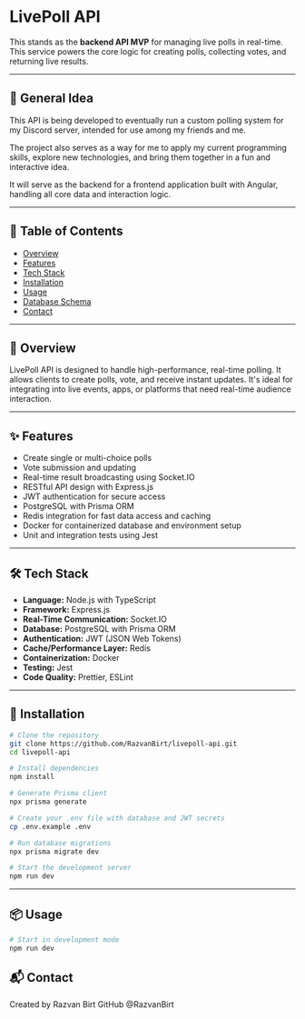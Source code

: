 # LivePoll API

This stands as the **backend API MVP** for managing live polls in real-time. This service powers the core logic for creating polls, collecting votes, and returning live results.

---

## 📌 General Idea

This API is being developed to eventually run a custom polling system for my Discord server, intended for use among my friends and me.

The project also serves as a way for me to apply my current programming skills, explore new technologies, and bring them together in a fun and interactive idea.

It will serve as the backend for a frontend application built with Angular, handling all core data and interaction logic.

---

## 🧭 Table of Contents

- [Overview](#overview)
- [Features](#features)
- [Tech Stack](#tech-stack)
- [Installation](#installation)
- [Usage](#usage)
- [Database Schema](#database-schema)
- [Contact](#contact)

---

## 📖 Overview

LivePoll API is designed to handle high-performance, real-time polling. It allows clients to create polls, vote, and receive instant updates. It's ideal for integrating into live events, apps, or platforms that need real-time audience interaction.

---

## ✨ Features

- Create single or multi-choice polls
- Vote submission and updating
- Real-time result broadcasting using Socket.IO
- RESTful API design with Express.js
- JWT authentication for secure access
- PostgreSQL with Prisma ORM
- Redis integration for fast data access and caching
- Docker for containerized database and environment setup
- Unit and integration tests using Jest

---

## 🛠️ Tech Stack

- **Language:** Node.js with TypeScript
- **Framework:** Express.js
- **Real-Time Communication:** Socket.IO
- **Database:** PostgreSQL with Prisma ORM
- **Authentication:** JWT (JSON Web Tokens)
- **Cache/Performance Layer:** Redis
- **Containerization:** Docker
- **Testing:** Jest
- **Code Quality:** Prettier, ESLint

---

## 🚀 Installation

```bash
# Clone the repository
git clone https://github.com/RazvanBirt/livepoll-api.git
cd livepoll-api

# Install dependencies
npm install

# Generate Prisma client
npx prisma generate

# Create your .env file with database and JWT secrets
cp .env.example .env

# Run database migrations
npx prisma migrate dev

# Start the development server
npm run dev

```

---

## 📦 Usage

```bash
# Start in development mode
npm run dev

```

## 📬 Contact
Created by Razvan Birt
GitHub @RazvanBirt